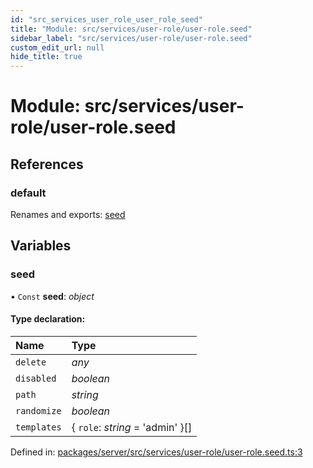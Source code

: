 ```yaml
---
id: "src_services_user_role_user_role_seed"
title: "Module: src/services/user-role/user-role.seed"
sidebar_label: "src/services/user-role/user-role.seed"
custom_edit_url: null
hide_title: true
---
```


# Module: src/services/user-role/user-role.seed

## References

### default

Renames and exports: [seed](src_services_user_role_user_role_seed.md#seed)

## Variables

### seed

• `Const` **seed**: *object*

#### Type declaration:

Name | Type |
:------ | :------ |
`delete` | *any* |
`disabled` | *boolean* |
`path` | *string* |
`randomize` | *boolean* |
`templates` | { `role`: *string* = 'admin' }[] |

Defined in: [packages/server/src/services/user-role/user-role.seed.ts:3](https://github.com/xr3ngine/xr3ngine/blob/66a84a950/packages/server/src/services/user-role/user-role.seed.ts#L3)
